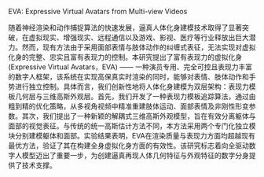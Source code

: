 EVA: Expressive Virtual Avatars from Multi-view Videos

随着神经渲染和动作捕捉算法的快速发展，逼真人体化身建模技术取得了显著突破，在虚拟现实、增强现实、远程通信以及游戏、影视、医疗等行业释放出巨大潜力。然而，现有方法由于采用面部表情与肢体动作的纠缠式表征，无法实现对虚拟化身的完整、忠实且富有表现力的控制。本研究提出了富有表现力的虚拟化身(Expressive Virtual Avatars，EVA) —— 一种演员专用、完全可控且表现力丰富的数字人框架，该系统在实现高保真实时渲染的同时，能够对表情、肢体动作和手势进行独立控制。具体而言，我们创新性地将人体化身建模为双层架构：表现力模板几何层与三维高斯外观层。首先，我们开发了一种表现力模板追踪算法，通过由粗到精的优化策略，从多视角视频中精准重建肢体运动、面部表情及非刚性形变参数。其次，我们提出了一种新颖的解耦式三维高斯外观模型，旨在有效分离躯体与面部的视觉表征。与传统的统一高斯估计方法不同，本方法采用两个专门化独立模块分别建模躯体和面部。实验结果表明，EVA在渲染质量与表现力方面均超越现有最优方法，验证了其在构建全身虚拟化身方面的有效性。该研究标志着向全驱动数字人模型迈出了重要一步，为创建逼真再现人体几何特征与外观特征的数字分身提供了技术支撑。   